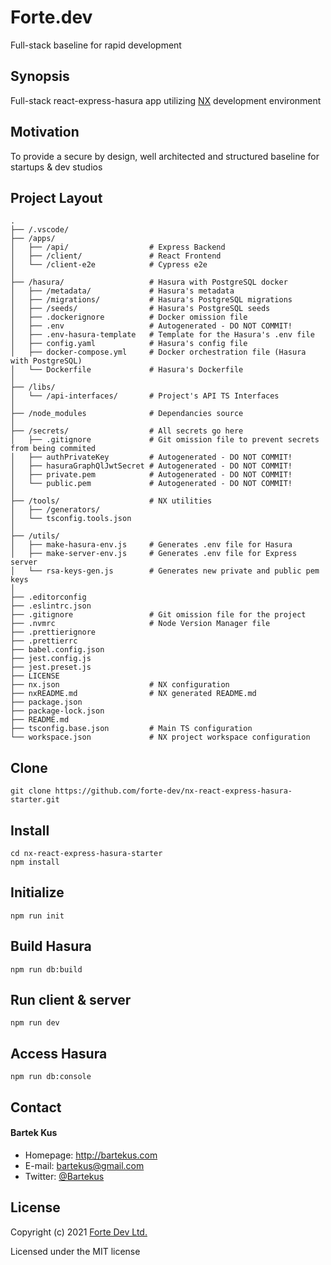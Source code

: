 # Forte.dev
Full-stack baseline for rapid development

## Synopsis
Full-stack react-express-hasura app utilizing [NX](https://nx.dev/) development environment

## Motivation
To provide a secure by design, well architected and structured baseline for startups & dev studios 

## Project Layout
```
.
├── /.vscode/
├── /apps/
│   ├── /api/                  # Express Backend
│   ├── /client/               # React Frontend
│   └── /client-e2e            # Cypress e2e
│
├── /hasura/                   # Hasura with PostgreSQL docker
│   ├── /metadata/             # Hasura's metadata
│   ├── /migrations/           # Hasura's PostgreSQL migrations
│   ├── /seeds/                # Hasura's PostgreSQL seeds
│   ├── .dockerignore          # Docker omission file
│   ├── .env                   # Autogenerated - DO NOT COMMIT!
│   ├── .env-hasura-template   # Template for the Hasura's .env file
│   ├── config.yaml            # Hasura's config file
│   ├── docker-compose.yml     # Docker orchestration file (Hasura with PostgreSQL)
│   └── Dockerfile             # Hasura's Dockerfile
│
├── /libs/
│   └── /api-interfaces/       # Project's API TS Interfaces
│
├── /node_modules              # Dependancies source
│
├── /secrets/                  # All secrets go here
│   ├── .gitignore             # Git omission file to prevent secrets from being commited
│   ├── authPrivateKey         # Autogenerated - DO NOT COMMIT!
│   ├── hasuraGraphQlJwtSecret # Autogenerated - DO NOT COMMIT!
│   ├── private.pem            # Autogenerated - DO NOT COMMIT!
│   └── public.pem             # Autogenerated - DO NOT COMMIT!
│
├── /tools/                    # NX utilities
│   ├── /generators/
│   └── tsconfig.tools.json
│
├── /utils/
│   ├── make-hasura-env.js     # Generates .env file for Hasura
│   ├── make-server-env.js     # Generates .env file for Express server
│   └── rsa-keys-gen.js        # Generates new private and public pem keys
│
├── .editorconfig
├── .eslintrc.json
├── .gitignore                 # Git omission file for the project
├── .nvmrc                     # Node Version Manager file
├── .prettierignore
├── .prettierrc
├── babel.config.json
├── jest.config.js
├── jest.preset.js
├── LICENSE
├── nx.json                    # NX configuration
├── nxREADME.md                # NX generated README.md
├── package.json
├── package-lock.json
├── README.md
├── tsconfig.base.json         # Main TS configuration
└── workspace.json             # NX project workspace configuration
```

## Clone
```
git clone https://github.com/forte-dev/nx-react-express-hasura-starter.git
```

## Install
```
cd nx-react-express-hasura-starter
npm install
```

## Initialize
```
npm run init
```

## Build Hasura
```
npm run db:build
```

## Run client & server
```
npm run dev
```

## Access Hasura
```
npm run db:console
```

## Contact
#### Bartek Kus
* Homepage: http://bartekus.com
* E-mail: bartekus@gmail.com
* Twitter: [@Bartekus](https://twitter.com/Bartekus "Bartekus on twitter")

## License
Copyright (c) 2021 [Forte Dev Ltd.](https://forte.dev)

Licensed under the MIT license
